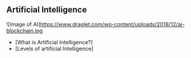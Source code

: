 ## Artificial Intelligence

![Image of AI]https://www.draglet.com/wp-content/uploads/2018/12/ai-blockchain.jpg

- [What is Artificial Intelligence?]
- [Levels of artificial Intelligence]
